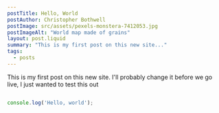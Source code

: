 ```yaml
---
postTitle: Hello, World
postAuthor: Christopher Bothwell
postImage: src/assets/pexels-monstera-7412053.jpg
postImageAlt: "World map made of grains"
layout: post.liquid
summary: "This is my first post on this new site..."
tags:
  - posts
---
```

This is my first post on this new site. I'll probably change it before we go live, I just wanted to test this out

```javascript

console.log('Hello, world');
```
